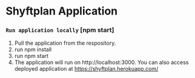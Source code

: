 # Shyftplan Application
### `Run application locally` [npm start]
1. Pull the application from the respository.
2. run npm install
3. run npm start
3. The application will run on http://localhost:3000. You can also access deployed application at https://shyftplan.herokuapp.com/